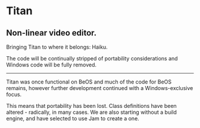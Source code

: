 Titan
=====
Non-linear video editor.
-------------------------------

Bringing Titan to where it belongs: Haiku.

The code will be continually stripped of portability considerations and Windows code will be fully removed.

---

Titan was once functional on BeOS and much of the code for BeOS remains, however further development continued with a Windows-exclusive focus.

This means that portability has been lost.  Class definitions have been altered - radically, in many cases.  We are also starting without a build engine, and have selected to use Jam to create a one.

